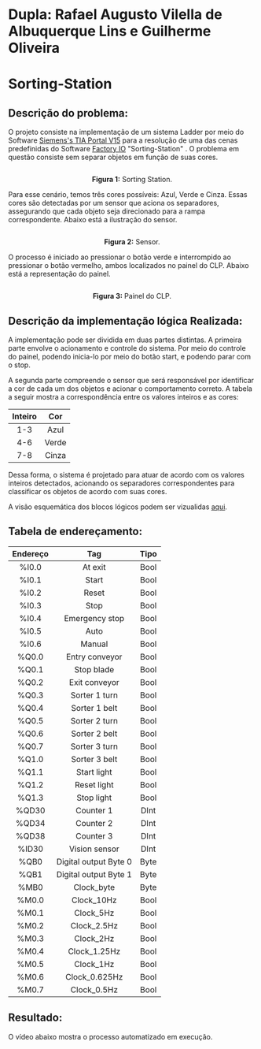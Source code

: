 # Dupla: Rafael Augusto Vilella de Albuquerque Lins e Guilherme Oliveira

# Sorting-Station

## Descrição do problema:

O projeto consiste na implementação de um sistema Ladder por meio do Software [Siemens's TIA Portal V15](https://support.industry.siemens.com/cs/document/109745155/simatic-step-7-including-plcsim-v13-sp2-trial-download?dti=0&lc=en-WW) para a resolução de uma das cenas predefinidas do Software [Factory IO](https://factoryio.com/) "Sorting-Station" . O problema em questão consiste sem separar objetos em função de suas cores.

<p align="center">
<img src=>
</p>

<p align="center"> 
<b>Figura 1:</b> Sorting Station.
</p>

Para esse cenário, temos três cores possíveis: Azul, Verde e Cinza. Essas cores são detectadas por um sensor que aciona os separadores, assegurando que cada objeto seja direcionado para a rampa correspondente. Abaixo está a ilustração do sensor.

<p align="center">
<img src=>
</p>

<p align="center"> 
<b>Figura 2:</b> Sensor.
</p>

O processo é iniciado ao pressionar o botão verde e interrompido ao pressionar o botão vermelho, ambos localizados no painel do CLP. Abaixo está a representação do painel.

<p align="center">
<img src=>
</p>

<p align="center"> 
<b>Figura 3:</b> Painel do CLP.
</p>

## Descrição da implementação lógica Realizada:

A implementação pode ser dividida em duas partes distintas. A primeira parte envolve o acionamento e controle do sistema. Por meio do controle do painel, podendo inicia-lo por meio do botão start, e podendo parar com o stop.

A segunda parte compreende o sensor que será responsável por identificar a cor de cada um dos objetos e acionar o comportamento correto. A tabela a seguir mostra a correspondência entre os valores inteiros e as cores:

| Inteiro     | Cor |
| :--------:  | :-------:|
| 1-3           |  Azul    |
| 4-6           |  Verde   |
| 7-8           |  Cinza   |

Dessa forma, o sistema é projetado para atuar de acordo com os valores inteiros detectados, acionando os separadores correspondentes para classificar os objetos de acordo com suas cores.

A visão esquemática dos blocos lógicos podem ser vizualidas [aqui]().

## Tabela de endereçamento: 

| Endereço    | Tag            | Tipo |
| :--------:  |:-------:       |:----:|
| %I0.0       | At exit        | Bool |
| %I0.1       | Start          | Bool |
| %I0.2       | Reset          | Bool |
| %I0.3       | Stop           | Bool |
| %I0.4       | Emergency stop | Bool |
| %I0.5       | Auto           | Bool |
| %I0.6       | Manual         | Bool |
| %Q0.0       | Entry conveyor | Bool |
| %Q0.1       | Stop blade     | Bool |
| %Q0.2       | Exit conveyor  | Bool |
| %Q0.3       | Sorter 1 turn  | Bool |
| %Q0.4       | Sorter 1 belt  | Bool |
| %Q0.5       | Sorter 2 turn  | Bool |
| %Q0.6       | Sorter 2 belt  | Bool |
| %Q0.7       | Sorter 3 turn  | Bool |
| %Q1.0       | Sorter 3 belt  | Bool |
| %Q1.1       | Start light    | Bool |
| %Q1.2       | Reset light    | Bool |
| %Q1.3       | Stop light     | Bool |
| %QD30       | Counter 1      | DInt |
| %QD34       | Counter 2      | DInt |
| %QD38       | Counter 3      | DInt |
| %ID30       | Vision sensor  | DInt |
| %QB0        | Digital output Byte 0 | Byte |
| %QB1        | Digital output Byte 1 | Byte |
| %MB0        | Clock_byte     | Byte |
| %M0.0       | Clock_10Hz     | Bool |
| %M0.1       | Clock_5Hz      | Bool |
| %M0.2       | Clock_2.5Hz    | Bool |
| %M0.3       | Clock_2Hz      | Bool |
| %M0.4       | Clock_1.25Hz   | Bool |
| %M0.5       | Clock_1Hz      | Bool |
| %M0.6       | Clock_0.625Hz  | Bool |
| %M0.7       | Clock_0.5Hz    | Bool |

## Resultado:

O vídeo abaixo mostra o processo automatizado em execução.

